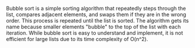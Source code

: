 Bubble sort is a simple sorting algorithm that repeatedly steps through the list, compares adjacent elements, and swaps them if they are in the wrong order. This process is repeated until the list is sorted. The algorithm gets its name because smaller elements "bubble" to the top of the list with each iteration. While bubble sort is easy to understand and implement, it is not efficient for large lists due to its time complexity of O(n^2).